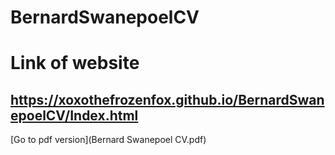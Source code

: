 # BernardSwanepoelCV
# Link of website
## https://xoxothefrozenfox.github.io/BernardSwanepoelCV/Index.html 
[Go to pdf version](Bernard Swanepoel CV.pdf)
